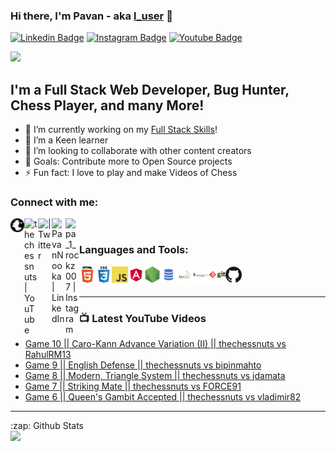 ### Hi there, I'm Pavan - aka [l_user][website] 👋

[![Linkedin Badge](https://img.shields.io/badge/-PavanNooka-blue?style=flat-square&logo=Linkedin&logoColor=white&link=https://www.linkedin.com/in/pavan-nooka-a6705918b)][linkedin]
[![Instagram Badge](https://img.shields.io/badge/-pa_1_rockz007-purple?style=flat-square&logo=instagram&logoColor=white&link=https://www.instagram.com/pavan.on.binge)][instagram]
[![Youtube Badge](https://img.shields.io/badge/-thechessnuts-darkred?style=flat-square&logo=youtube&logoColor=white&link=https://www.youtube.com/channel/UC_qRV7wvFlFgpxC40Dgubsw)][youtube]

![](https://visitor-badge.glitch.me/badge?page_id=NookaPavan/NookaPavan)


## I'm a Full Stack Web Developer, Bug Hunter, Chess Player, and many More!

- 🔭 I’m currently working on my [Full Stack Skills][website]!
- 🌱 I’m a Keen learner
- 👯 I’m looking to collaborate with other content creators
- 🥅 Goals: Contribute more to Open Source projects
- ⚡ Fun fact: I love to play and make Videos of Chess

### Connect with me:

[<img align="left" alt="" width="22px" src="https://raw.githubusercontent.com/iconic/open-iconic/master/svg/globe.svg" />][website]
[<img align="left" alt="thechessnuts | YouTube" width="22px" src="https://cdn.jsdelivr.net/npm/simple-icons@v3/icons/youtube.svg" />][youtube]
[<img align="left" alt=" | Twitter" width="22px" src="https://cdn.jsdelivr.net/npm/simple-icons@v3/icons/twitter.svg" />][twitter]
[<img align="left" alt="PavanNooka | LinkedIn" width="22px" src="https://cdn.jsdelivr.net/npm/simple-icons@v3/icons/linkedin.svg" />][linkedin]
[<img align="left" alt="pa_1_rockz007 | Instagram" width="22px" src="https://cdn.jsdelivr.net/npm/simple-icons@v3/icons/instagram.svg" />][instagram]

<br />

### Languages and Tools:

[<img align="left" alt="HTML5" width="26px" src="https://raw.githubusercontent.com/github/explore/80688e429a7d4ef2fca1e82350fe8e3517d3494d/topics/html/html.png" />][nothing]
[<img align="left" alt="CSS3" width="26px" src="https://raw.githubusercontent.com/github/explore/80688e429a7d4ef2fca1e82350fe8e3517d3494d/topics/css/css.png" />][nothing]
[<img align="left" alt="JavaScript" width="26px" src="https://raw.githubusercontent.com/github/explore/80688e429a7d4ef2fca1e82350fe8e3517d3494d/topics/javascript/javascript.png" />][nothing]
[<img align="left" alt="angularjs.org" width="26px" src="https://raw.githubusercontent.com/github/explore/80688e429a7d4ef2fca1e82350fe8e3517d3494d/topics/angular/angular.png" />][nothing]
[<img align="left" alt="Node.js" width="26px" src="https://raw.githubusercontent.com/github/explore/80688e429a7d4ef2fca1e82350fe8e3517d3494d/topics/nodejs/nodejs.png" />][nothing]
[<img align="left" alt="SQL" width="26px" src="https://raw.githubusercontent.com/github/explore/80688e429a7d4ef2fca1e82350fe8e3517d3494d/topics/sql/sql.png" />][nothing]
[<img align="left" alt="MySQL" width="26px" src="https://raw.githubusercontent.com/github/explore/80688e429a7d4ef2fca1e82350fe8e3517d3494d/topics/mysql/mysql.png" />][nothing]
[<img align="left" alt="MongoDB" width="26px" src="https://raw.githubusercontent.com/github/explore/80688e429a7d4ef2fca1e82350fe8e3517d3494d/topics/mongodb/mongodb.png" />][nothing]
[<img align="left" alt="Git" width="26px" src="https://raw.githubusercontent.com/github/explore/80688e429a7d4ef2fca1e82350fe8e3517d3494d/topics/git/git.png" />][nothing]
[<img align="left" alt="GitHub" width="26px" src="https://raw.githubusercontent.com/github/explore/78df643247d429f6cc873026c0622819ad797942/topics/github/github.png" />][nothing]

<br />
<br />

---

### 📺 Latest YouTube Videos

<!-- YOUTUBE:START -->
- [Game 10 || Caro-Kann Advance Variation &lpar;II&rpar; || thechessnuts vs RahulRM13](https://www.youtube.com/watch?v=PKKkEvIMdQM)
- [Game 9 || English Defense || thechessnuts vs bipinmahto](https://www.youtube.com/watch?v=gEITa3ZxpLg)
- [Game 8 || Modern, Triangle System || thechessnuts vs jdamata](https://www.youtube.com/watch?v=GZ8JejhnLCA)
- [Game 7 || Striking Mate || thechessnuts vs FORCE91](https://www.youtube.com/watch?v=s1DC0V60LBs)
- [Game 6 || Queen&#39;s Gambit Accepted || thechessnuts vs vladimir82](https://www.youtube.com/watch?v=j_55vN6DMs8)
<!-- YOUTUBE:END -->

---

<summary>:zap: Github Stats</summary>

<img src="https://github-readme-stats.vercel.app/api?username=NookaPavan&&show_icons=true&title_color=ffffff&icon_color=bb2acf&text_color=daf7dc&bg_color=151515"/>


[website]: https://github.com/NookaPavan
[twitter]: google.com
[youtube]: https://www.youtube.com/channel/UC_qRV7wvFlFgpxC40Dgubsw
[instagram]: https://www.instagram.com/pa_1_rockz007
[linkedin]: https://www.linkedin.com/in/pavan-nooka-a6705918b
[nothing]: https://github.com/NookaPavan
